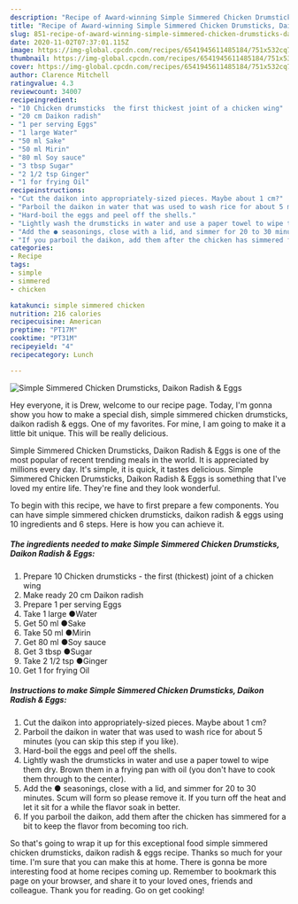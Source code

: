 ```yaml
---
description: "Recipe of Award-winning Simple Simmered Chicken Drumsticks, Daikon Radish &amp;amp; Eggs"
title: "Recipe of Award-winning Simple Simmered Chicken Drumsticks, Daikon Radish &amp;amp; Eggs"
slug: 851-recipe-of-award-winning-simple-simmered-chicken-drumsticks-daikon-radish-and-amp-eggs
date: 2020-11-02T07:37:01.115Z
image: https://img-global.cpcdn.com/recipes/6541945611485184/751x532cq70/simple-simmered-chicken-drumsticks-daikon-radish-eggs-recipe-main-photo.jpg
thumbnail: https://img-global.cpcdn.com/recipes/6541945611485184/751x532cq70/simple-simmered-chicken-drumsticks-daikon-radish-eggs-recipe-main-photo.jpg
cover: https://img-global.cpcdn.com/recipes/6541945611485184/751x532cq70/simple-simmered-chicken-drumsticks-daikon-radish-eggs-recipe-main-photo.jpg
author: Clarence Mitchell
ratingvalue: 4.3
reviewcount: 34007
recipeingredient:
- "10 Chicken drumsticks  the first thickest joint of a chicken wing"
- "20 cm Daikon radish"
- "1 per serving Eggs"
- "1 large Water"
- "50 ml Sake"
- "50 ml Mirin"
- "80 ml Soy sauce"
- "3 tbsp Sugar"
- "2 1/2 tsp Ginger"
- "1 for frying Oil"
recipeinstructions:
- "Cut the daikon into appropriately-sized pieces. Maybe about 1 cm?"
- "Parboil the daikon in water that was used to wash rice for about 5 minutes (you can skip this step if you like)."
- "Hard-boil the eggs and peel off the shells."
- "Lightly wash the drumsticks in water and use a paper towel to wipe them dry. Brown them in a frying pan with oil (you don&#39;t have to cook them through to the center)."
- "Add the ● seasonings, close with a lid, and simmer for 20 to 30 minutes. Scum will form so please remove it. If you turn off the heat and let it sit for a while the flavor soak in better."
- "If you parboil the daikon, add them after the chicken has simmered for a bit to keep the flavor from becoming too rich."
categories:
- Recipe
tags:
- simple
- simmered
- chicken

katakunci: simple simmered chicken 
nutrition: 216 calories
recipecuisine: American
preptime: "PT17M"
cooktime: "PT31M"
recipeyield: "4"
recipecategory: Lunch

---
```



![Simple Simmered Chicken Drumsticks, Daikon Radish &amp; Eggs](https://img-global.cpcdn.com/recipes/6541945611485184/751x532cq70/simple-simmered-chicken-drumsticks-daikon-radish-eggs-recipe-main-photo.jpg)

Hey everyone, it is Drew, welcome to our recipe page. Today, I'm gonna show you how to make a special dish, simple simmered chicken drumsticks, daikon radish &amp; eggs. One of my favorites. For mine, I am going to make it a little bit unique. This will be really delicious.

Simple Simmered Chicken Drumsticks, Daikon Radish &amp; Eggs is one of the most popular of recent trending meals in the world. It is appreciated by millions every day. It's simple, it is quick, it tastes delicious. Simple Simmered Chicken Drumsticks, Daikon Radish &amp; Eggs is something that I've loved my entire life. They're fine and they look wonderful.




To begin with this recipe, we have to first prepare a few components. You can have simple simmered chicken drumsticks, daikon radish &amp; eggs using 10 ingredients and 6 steps. Here is how you can achieve it.

<!--inarticleads1-->

##### The ingredients needed to make Simple Simmered Chicken Drumsticks, Daikon Radish &amp; Eggs:

1. Prepare 10 Chicken drumsticks - the first (thickest) joint of a chicken wing
1. Make ready 20 cm Daikon radish
1. Prepare 1 per serving Eggs
1. Take 1 large ●Water
1. Get 50 ml ●Sake
1. Take 50 ml ●Mirin
1. Get 80 ml ●Soy sauce
1. Get 3 tbsp ●Sugar
1. Take 2 1/2 tsp ●Ginger
1. Get 1 for frying Oil




<!--inarticleads2-->

##### Instructions to make Simple Simmered Chicken Drumsticks, Daikon Radish &amp; Eggs:

1. Cut the daikon into appropriately-sized pieces. Maybe about 1 cm?
1. Parboil the daikon in water that was used to wash rice for about 5 minutes (you can skip this step if you like).
1. Hard-boil the eggs and peel off the shells.
1. Lightly wash the drumsticks in water and use a paper towel to wipe them dry. Brown them in a frying pan with oil (you don&#39;t have to cook them through to the center).
1. Add the ● seasonings, close with a lid, and simmer for 20 to 30 minutes. Scum will form so please remove it. If you turn off the heat and let it sit for a while the flavor soak in better.
1. If you parboil the daikon, add them after the chicken has simmered for a bit to keep the flavor from becoming too rich.




So that's going to wrap it up for this exceptional food simple simmered chicken drumsticks, daikon radish &amp; eggs recipe. Thanks so much for your time. I'm sure that you can make this at home. There is gonna be more interesting food at home recipes coming up. Remember to bookmark this page on your browser, and share it to your loved ones, friends and colleague. Thank you for reading. Go on get cooking!
